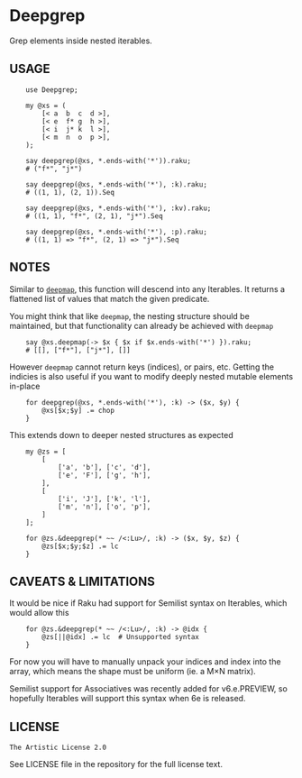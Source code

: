 # Deepgrep

Grep elements inside nested iterables.

## USAGE

```perl-6
    use Deepgrep;

    my @xs = (
        [< a  b  c  d >],
        [< e  f* g  h >],
        [< i  j* k  l >],
        [< m  n  o  p >],
    );

    say deepgrep(@xs, *.ends-with('*')).raku;
    # ("f*", "j*")

    say deepgrep(@xs, *.ends-with('*'), :k).raku;
    # ((1, 1), (2, 1)).Seq

    say deepgrep(@xs, *.ends-with('*'), :kv).raku;
    # ((1, 1), "f*", (2, 1), "j*").Seq

    say deepgrep(@xs, *.ends-with('*'), :p).raku;
    # ((1, 1) => "f*", (2, 1) => "j*").Seq
```
    
## NOTES

Similar to [`deepmap`](https://docs.raku.org/routine/deepmap), this function will descend into any Iterables. It returns a flattened list of values that match the given predicate.

You might think that like `deepmap`, the nesting structure should be maintained, but that functionality can already be achieved with `deepmap`

```perl-6
    say @xs.deepmap(-> $x { $x if $x.ends-with('*') }).raku;
    # [[], ["f*"], ["j*"], []]
```

However `deepmap` cannot return keys (indices), or pairs, etc. Getting the indicies is also useful if you want to modify deeply nested mutable elements in-place

```perl-6
    for deepgrep(@xs, *.ends-with('*'), :k) -> ($x, $y) {
        @xs[$x;$y] .= chop
    }
```

This extends down to deeper nested structures as expected

```perl-6
    my @zs = [
        [
            ['a', 'b'], ['c', 'd'],
            ['e', 'F'], ['g', 'h'],
        ],
        [
            ['i', 'J'], ['k', 'l'],
            ['m', 'n'], ['o', 'p'],
        ]
    ];

    for @zs.&deepgrep(* ~~ /<:Lu>/, :k) -> ($x, $y, $z) {
        @zs[$x;$y;$z] .= lc
    }
```

## CAVEATS & LIMITATIONS

It would be nice if Raku had support for Semilist syntax on Iterables, which would allow this

```perl-6
    for @zs.&deepgrep(* ~~ /<:Lu>/, :k) -> @idx {
        @zs[||@idx] .= lc  # Unsupported syntax
    }
```

For now you will have to manually unpack your indices and index into the array, which means the shape must be uniform (ie. a M×N matrix).

Semilist support for Associatives was recently added for v6.e.PREVIEW, so hopefully Iterables will support this syntax when 6e is released.

## LICENSE

    The Artistic License 2.0

See LICENSE file in the repository for the full license text.
